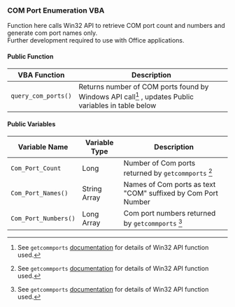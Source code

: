 ### COM Port Enumeration VBA

Function here calls Win32 API to retrieve COM port count and numbers and generate com port names only.   
Further development required to use with Office applications.

#### Public Function

| VBA Function                 | Description                                                                                                        |
| ---------------------------- | -------------------------------------------------------------------------------------------------------------------|
| `query_com_ports()`          | Returns number of COM ports found by Windows API call[^1] , updates Public variables in table below                |


#### Public Variables 

| Variable Name              | Variable Type    | Description                                                                                       |
| -------------------------- | -----------------|---------------------------------------------------------------------------------------------------|
| `Com_Port_Count`           | Long             | Number of Com ports returned by `getcommports` [^1]                                               |
| `Com_Port_Names()`         | String Array     | Names of Com ports as text "COM" suffixed by Com Port Number                                      |
| `Com_Port_Numbers()`       | Long Array       | Com port numbers returned by `getcommports` [^1]                                                  |

[^1]: See `getcommports` [documentation](https://learn.microsoft.com/en-us/windows/win32/api/winbase/nf-winbase-getcommports) for details of Win32 API function used.
